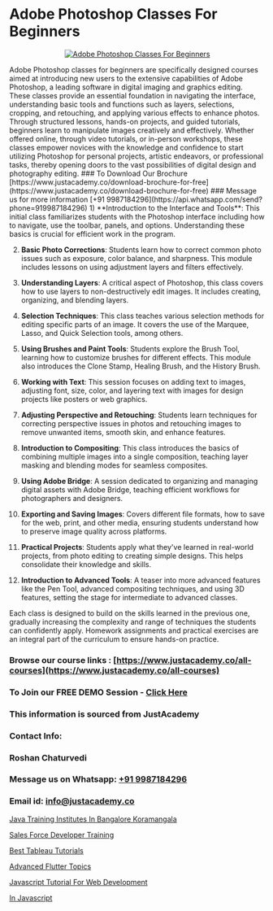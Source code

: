 # Adobe Photoshop Classes For Beginners

<p align="center">
  <a href="https://justacademy.co/course-detail/photoshop-training">
    <img src="https://justacademy.co/storage2/course_image/1676637576_course_image.webp" alt="Adobe Photoshop Classes For Beginners">
  </a>
</p>
Adobe Photoshop classes for beginners are specifically designed courses aimed at introducing new users to the extensive capabilities of Adobe Photoshop, a leading software in digital imaging and graphics editing. These classes provide an essential foundation in navigating the interface, understanding basic tools and functions such as layers, selections, cropping, and retouching, and applying various effects to enhance photos. Through structured lessons, hands-on projects, and guided tutorials, beginners learn to manipulate images creatively and effectively. Whether offered online, through video tutorials, or in-person workshops, these classes empower novices with the knowledge and confidence to start utilizing Photoshop for personal projects, artistic endeavors, or professional tasks, thereby opening doors to the vast possibilities of digital design and photography editing.
### To Download Our Brochure [https://www.justacademy.co/download-brochure-for-free](https://www.justacademy.co/download-brochure-for-free)
### Message us for more information [+91 9987184296](https://api.whatsapp.com/send?phone=919987184296)
1) **Introduction to the Interface and Tools**:
   This initial class familiarizes students with the Photoshop interface including how to navigate, use the toolbar, panels, and options. Understanding these basics is crucial for efficient work in the program.

2) **Basic Photo Corrections**: 
   Students learn how to correct common photo issues such as exposure, color balance, and sharpness. This module includes lessons on using adjustment layers and filters effectively.

3) **Understanding Layers**: 
   A critical aspect of Photoshop, this class covers how to use layers to non-destructively edit images. It includes creating, organizing, and blending layers.

4) **Selection Techniques**: 
   This class teaches various selection methods for editing specific parts of an image. It covers the use of the Marquee, Lasso, and Quick Selection tools, among others.

5) **Using Brushes and Paint Tools**:
   Students explore the Brush Tool, learning how to customize brushes for different effects. This module also introduces the Clone Stamp, Healing Brush, and the History Brush.

6) **Working with Text**:
   This session focuses on adding text to images, adjusting font, size, color, and layering text with images for design projects like posters or web graphics.

7) **Adjusting Perspective and Retouching**:
   Students learn techniques for correcting perspective issues in photos and retouching images to remove unwanted items, smooth skin, and enhance features.

8) **Introduction to Compositing**:
   This class introduces the basics of combining multiple images into a single composition, teaching layer masking and blending modes for seamless composites.

9) **Using Adobe Bridge**:
   A session dedicated to organizing and managing digital assets with Adobe Bridge, teaching efficient workflows for photographers and designers.

10) **Exporting and Saving Images**:
   Covers different file formats, how to save for the web, print, and other media, ensuring students understand how to preserve image quality across platforms.

11) **Practical Projects**: 
   Students apply what they've learned in real-world projects, from photo editing to creating simple designs. This helps consolidate their knowledge and skills.

12) **Introduction to Advanced Tools**:
   A teaser into more advanced features like the Pen Tool, advanced compositing techniques, and using 3D features, setting the stage for intermediate to advanced classes.

Each class is designed to build on the skills learned in the previous one, gradually increasing the complexity and range of techniques the students can confidently apply. Homework assignments and practical exercises are an integral part of the curriculum to ensure hands-on practice.

### Browse our course links : [https://www.justacademy.co/all-courses](https://www.justacademy.co/all-courses) 
### To Join our FREE DEMO Session - [Click Here](https://www.justacademy.co/register-for-course-demo)


### This information is sourced from JustAcademy
### Contact Info:
### Roshan Chaturvedi
### Message us on Whatsapp: [+91 9987184296](https://api.whatsapp.com/send?phone=919987184296)
### Email id: [info@justacademy.co](mailto:info@justacademy.co)
                
[Java Training Institutes In Bangalore Koramangala](https://www.linkedin.com/pulse/java-training-institutes-bangalore-koramangala-justacademy-houston-wwfaf?trackingId=HPnf74x6K70TkPir%2BxA%2FgA%3D%3D&lipi=urn%3Ali%3Apage%3Ad_flagship3_company_admin%3B5RzDF0CIQxuDMHcL3MgYhA%3D%3D)

[Sales Force Developer Training](https://www.linkedin.com/pulse/sales-force-developer-training-justacademy-2qhgc?trackingId=705FfJ9HfuBWwFwVKeFzLQ%3D%3D&lipi=urn%3Ali%3Apage%3Ad_flagship3_company_admin%3B1%2Fxl0s9nR82%2ByDHotTO0eg%3D%3D)

[Best Tableau Tutorials](https://medium.com/@ranepooja/best-tableau-tutorials-b1caeb8037a2)

[Advanced Flutter Topics](https://medium.com/@AkashSingh2052/advanced-flutter-topics-f61fd84ed163)

[Javascript Tutorial For Web Development](https://justacademyin.github.io/justacademy/javascript-tutorial-for-web-development)

[In Javascript](https://justacademyin.github.io/justacademy/in-javascript)


